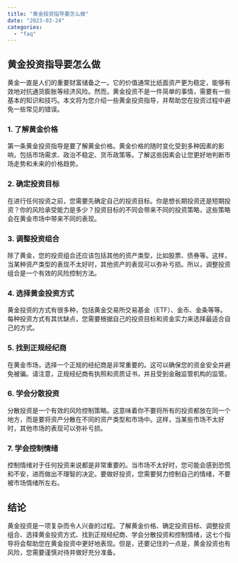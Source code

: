 ```yaml
---
title: "黄金投资指导要怎么做"
date: "2023-03-24"
categories: 
  - "faq"
---
```


## 黄金投资指导要怎么做

黄金一直是人们的重要财富储备之一。它的价值通常比纸面资产更为稳定，能够有效地对抗通货膨胀等经济风险。然而，黄金投资不是一件简单的事情，需要有一些基本的知识和技巧。本文将为您介绍一些黄金投资指导，并帮助您在投资过程中避免一些常见的错误。

### 1\. 了解黄金价格

第一条黄金投资指导是要了解黄金价格。黄金价格的随时变化受到多种因素的影响，包括市场需求、政治不稳定、货币政策等。了解这些因素会让您更好地判断市场走势和未来的价格趋势。

### 2\. 确定投资目标

在进行任何投资之前，您需要先确定自己的投资目标。你是想长期投资还是短期投资？你的风险承受能力是多少？投资目标的不同会带来不同的投资策略，这些策略会在黄金市场中带来不同的表现。

### 3\. 调整投资组合

除了黄金，您的投资组合还应该包括其他的资产类型，比如股票、债券等。这样，当某种资产类型的表现不太好时，其他资产的表现可以弥补亏损。所以，调整投资组合是一个有效的风险控制方法。

### 4\. 选择黄金投资方式

黄金投资的方式有很多种，包括黄金交易所交易基金（ETF）、金币、金条等等。每种投资方式有其优缺点，您需要根据自己的投资目标和资金实力来选择最适合自己的方式。

### 5\. 找到正规经纪商

在黄金市场，选择一个正规的经纪商是非常重要的。这可以确保您的资金安全并避免被骗。请注意，正规经纪商有执照和资质证书，并且受到金融监管机构的监管。

### 6\. 学会分散投资

分散投资是一个有效的风险控制策略。这意味着你不要将所有的投资都放在同一个地方，而是要将资产分散在不同的资产类型和市场中。这样，当某些市场不太好时，其他市场的表现可以弥补亏损。

### 7\. 学会控制情绪

控制情绪对于任何投资来说都是非常重要的。当市场不太好时，您可能会感到恐慌和不安，进而做出不理智的决定。要做好投资，您需要努力控制自己的情绪，不要被市场情绪所左右。

## 结论

黄金投资是一项复杂而令人兴奋的过程。了解黄金价格、确定投资目标、调整投资组合、选择黄金投资方式、找到正规经纪商、学会分散投资和控制情绪，这七个指导将会帮助您在黄金投资中更好地表现。但是，还要记住的一点是，黄金投资也有风险，您需要谨慎对待并做好充分准备。
